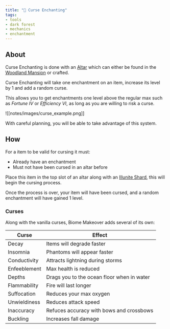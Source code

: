 ```yaml
---
title: "🔮 Curse Enchanting"
tags:
- tools
- dark forest
- mechanics
- enchantment
---
```


## About

Curse Enchanting is done with an [Altar](notes/block/altar) which can either be found in the [Woodland Mansion](notes/structure/mansion) or crafted.

Curse Enchanting will take one enchantment on an item, increase its level by 1 and add a random curse.

This allows you to get enchantments one level above the regular max such as *Fortune IV* or *Efficiency VI*, as long as you are willing to risk a curse.

![[notes/images/curse_example.png]]

With careful planning, you will be able to take advantage of this system.

## How

For a item to be valid for cursing it must:
- Already have an enchantment
- Must not have been cursed in an altar before

Place this item in the top slot of an altar along with an [Illunite Shard](), this will begin the cursing process.

Once the process is over, your item will have been cursed, and a random enchantment will have gained 1 level.

### Curses

Along with the vanilla curses, Biome Makeover adds several of its own:

| Curse | Effect |
| ----- | ----- | 
| Decay | Items will degrade faster |
| Insomnia | Phantoms will appear faster |
| Conductivity | Attracts lightning during storms |
| Enfeeblement | Max health is reduced | 
| Depths | Drags you to the ocean floor when in water | 
| Flammability | Fire will last longer | 
| Suffocation | Reduces your max oxygen | 
| Unwieldiness | Reduces attack speed | 
| Inaccuracy | Refuces accuracy with bows and crossbows |
| Buckling | Increases fall damage |
